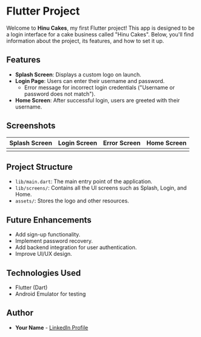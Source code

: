 


#  Flutter Project

Welcome to **Hinu Cakes**, my first Flutter project! This app is designed to be a login interface for a cake business called "Hinu Cakes". Below, you'll find information about the project, its features, and how to set it up.

<!-- Include the image of the app here -->

## Features

- **Splash Screen**: Displays a custom logo on launch.
- **Login Page**: Users can enter their username and password.
  - Error message for incorrect login credentials ("Username or password does not match").
- **Home Screen**: After successful login, users are greeted with their username.

## Screenshots

| Splash Screen | Login Screen | Error Screen | Home Screen |
| --- | --- | --- | --- |
|  |  |  |  |



## Project Structure

- `lib/main.dart`: The main entry point of the application.
- `lib/screens/`: Contains all the UI screens such as Splash, Login, and Home.
- `assets/`: Stores the logo and other resources.

## Future Enhancements

- Add sign-up functionality.
- Implement password recovery.
- Add backend integration for user authentication.
- Improve UI/UX design.

## Technologies Used

- Flutter (Dart)
- Android Emulator for testing

## Author

- **Your Name** - [LinkedIn Profile](https://www.linkedin.com/in/muhammed-hameen-k-23a8b6303?utm_source=share&utm_campaign=share_via&utm_content=profile&utm_medium=android_app)

